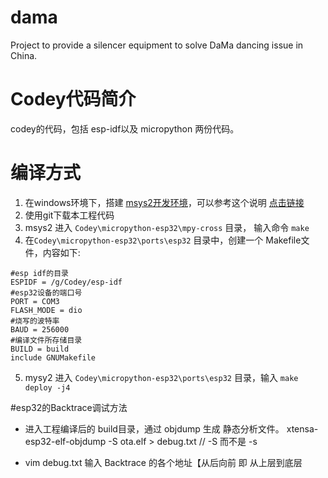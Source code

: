 dama
====

Project to provide a silencer equipment to solve DaMa dancing issue in China.
# Codey代码简介

codey的代码，包括 esp-idf以及 micropython 两份代码。


# 编译方式

1. 在windows环境下，搭建 [msys2开发环境](https://esp-idf.readthedocs.io/en/latest/get-started/windows-setup.html)，可以参考这个说明 [点击链接](https://github.com/YanMinge/esp_project)
2. 使用git下载本工程代码
3. msys2 进入 `Codey\micropython-esp32\mpy-cross` 目录， 输入命令 `make`
4. 在`Codey\micropython-esp32\ports\esp32` 目录中，创建一个 Makefile文件，内容如下:
```
#esp idf的目录
ESPIDF = /g/Codey/esp-idf
#esp32设备的端口号
PORT = COM3
FLASH_MODE = dio
#烧写的波特率
BAUD = 256000
#编译文件所存储目录
BUILD = build
include GNUMakefile
```
5. mysy2 进入 `Codey\micropython-esp32\ports\esp32` 目录，输入 `make deploy -j4`

#esp32的Backtrace调试方法

- 进入工程编译后的 build目录，通过 objdump 生成 静态分析文件。
xtensa-esp32-elf-objdump -S ota.elf > debug.txt // -S 而不是 -s

- vim debug.txt 输入 Backtrace 的各个地址【从后向前 即 从上层到底层
